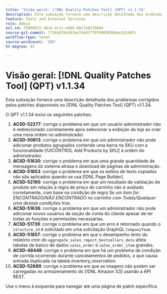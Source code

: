 ```yaml
---
title: 'Visão geral: [!DNL Quality Patches Tool] (QPT) v1.1.34'
description: Esta subseção fornece uma descrição detalhada dos problemas corrigidos pelos patches disponíveis no  [!DNL Quality Patches Tool] (QPT) v1.1.34.
feature: Tools and External Services
role: Admin
exl-id: 79998832-26cb-4c11-a505-08c3382f86d4
source-git-commit: 7718a835e343ae7da9ff79f690503b4ee1d140fc
workflow-type: tm+mt
source-wordcount: '283'
ht-degree: 0%

---
```


# Visão geral: [!DNL Quality Patches Tool] (QPT) v1.1.34

Esta subseção fornece uma descrição detalhada dos problemas corrigidos pelos patches disponíveis no [!DNL Quality Patches Tool] (QPT) v1.1.34.

O QPT v1.1.34 inclui os seguintes patches:

1. **ACSD-52277**: corrige o problema em que um usuário administrador não é redirecionado corretamente após selecionar a exibição da loja ao criar uma nova ordem no administrador.
1. **ACSD-50813**: corrige o problema em que um administrador não pode adicionar produtos agrupados contendo uma barra na SKU com a funcionalidade [!UICONTROL Add Products by SKU] à ordem do administrador.
1. **ACSD-51630**: corrige o problema em que uma grande quantidade de mensagens do sistema atrasa o download de páginas de administração.
1. **ACSD-51853**: corrige o problema em que os estilos de texto copiados não são aplicados quando se usa [!DNL Page Builder].
1. **ACSD-52160**: corrige o problema em que um resultado de validação de produto em relação à regra de preço do carrinho não é avaliado corretamente, com base na condição de regra *Se um item for ENCONTRADO/NÃO ENCONTRADO no carrinho com Todas/Qualquer uma dessas condições true*.
1. **ACSD-51636**: corrige o problema em que um administrador não pode adicionar novos usuários da seção de conta do cliente apesar de ter todas as funções e permissões necessárias.
1. **ACSD-51739**: corrige o problema em que um erro é retornado quando o `structure_id` é solicitado em uma solicitação GraphQL `CompanyTeam`.
1. **ACSD-51857**: corrige o problema em que o desempenho lento do relatório cron do `aggregate_sales_report_bestsellers_data` afeta tabelas de banco de dados `sales_order` e `sales_order_item` grandes.
1. **ACSD-48448**: corrige o problema em que há um problema de condição de corrida ocorrendo durante cancelamentos de pedidos, o que causa entrada duplicada na tabela *inventory_reservation*.
1. **ACSD-52689**: corrige o problema em que as imagens não podem ser carregadas no armazenamento do [!DNL Amazon S3] usando a API REST.

Use o menu à esquerda para navegar até uma página de patch específica.
